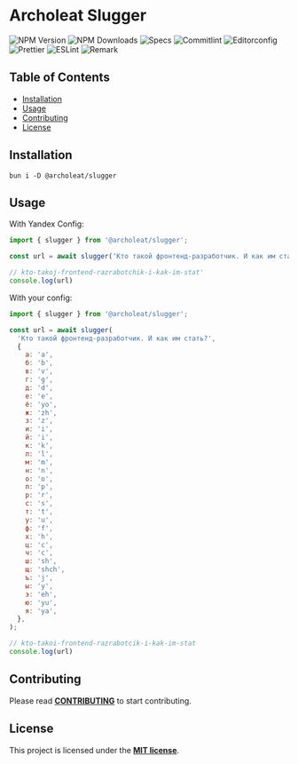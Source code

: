 # Archoleat Slugger

![NPM Version](https://img.shields.io/npm/v/%40archoleat%2Fslugger)
![NPM Downloads](https://img.shields.io/npm/dm/%40archoleat%2Fslugger)
![Specs](https://img.shields.io/github/actions/workflow/status/archoleat/slugger/spec.yaml?label=Specs)
![Commitlint](https://img.shields.io/github/actions/workflow/status/archoleat/slugger/commitlint.yaml?label=Commitlint)
![Editorconfig](https://img.shields.io/github/actions/workflow/status/archoleat/slugger/editorconfig.yaml?label=Editorconfig)
![Prettier](https://img.shields.io/github/actions/workflow/status/archoleat/slugger/prettier.yaml?label=Prettier)
![ESLint](https://img.shields.io/github/actions/workflow/status/archoleat/slugger/eslint.yaml?label=ESLint)
![Remark](https://img.shields.io/github/actions/workflow/status/archoleat/slugger/remark.yaml?label=Remark)

## Table of Contents

- [Installation](#installation)
- [Usage](#usage)
- [Contributing](#contributing)
- [License](#license)

## Installation

```shell
bun i -D @archoleat/slugger
```

## Usage

With Yandex Config:
```js
import { slugger } from '@archoleat/slugger';

const url = await slugger('Кто такой фронтенд-разработчик. И как им стать?');

// kto-takoj-frontend-razrabotchik-i-kak-im-stat'
console.log(url)
```

With your config:
```js
import { slugger } from '@archoleat/slugger';

const url = await slugger(
  'Кто такой фронтенд-разработчик. И как им стать?',
  {
    а: 'a',
    б: 'b',
    в: 'v',
    г: 'g',
    д: 'd',
    е: 'e',
    ё: 'yo',
    ж: 'zh',
    з: 'z',
    и: 'i',
    й: 'i',
    к: 'k',
    л: 'l',
    м: 'm',
    н: 'n',
    о: 'o',
    п: 'p',
    р: 'r',
    с: 's',
    т: 't',
    у: 'u',
    ф: 'f',
    х: 'h',
    ц: 'c',
    ч: 'c',
    ш: 'sh',
    щ: 'shch',
    ъ: 'j',
    ы: 'y',
    э: 'eh',
    ю: 'yu',
    я: 'ya',
  },
);

// kto-takoi-frontend-razrabotcik-i-kak-im-stat
console.log(url)
```

## Contributing

Please read [**CONTRIBUTING**](https://github.com/archoleat/.github/blob/main/CONTRIBUTING.md)
to start contributing.

## License

This project is licensed under the [**MIT license**](LICENSE).
